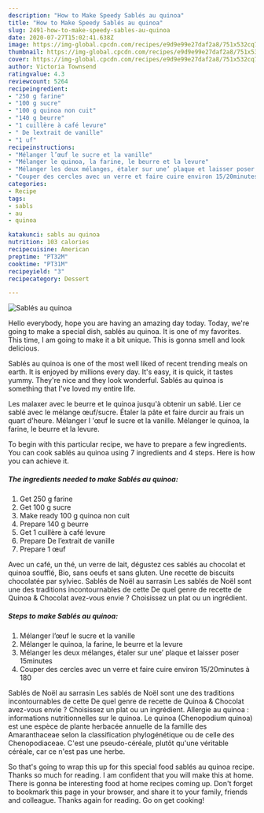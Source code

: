 ```yaml
---
description: "How to Make Speedy Sablés au quinoa"
title: "How to Make Speedy Sablés au quinoa"
slug: 2491-how-to-make-speedy-sables-au-quinoa
date: 2020-07-27T15:02:41.638Z
image: https://img-global.cpcdn.com/recipes/e9d9e99e27daf2a8/751x532cq70/sables-au-quinoa-photo-principale-de-la-recette.jpg
thumbnail: https://img-global.cpcdn.com/recipes/e9d9e99e27daf2a8/751x532cq70/sables-au-quinoa-photo-principale-de-la-recette.jpg
cover: https://img-global.cpcdn.com/recipes/e9d9e99e27daf2a8/751x532cq70/sables-au-quinoa-photo-principale-de-la-recette.jpg
author: Victoria Townsend
ratingvalue: 4.3
reviewcount: 5264
recipeingredient:
- "250 g farine"
- "100 g sucre"
- "100 g quinoa non cuit"
- "140 g beurre"
- "1 cuillère à café levure"
- " De lextrait de vanille"
- "1 uf"
recipeinstructions:
- "Mélanger l’œuf le sucre et la vanille"
- "Mélanger le quinoa, la farine, le beurre et la levure"
- "Mélanger les deux mélanges, étaler sur une’ plaque et laisser poser 15minutes"
- "Couper des cercles avec un verre et faire cuire environ 15/20minutes à 180"
categories:
- Recipe
tags:
- sabls
- au
- quinoa

katakunci: sabls au quinoa 
nutrition: 103 calories
recipecuisine: American
preptime: "PT32M"
cooktime: "PT31M"
recipeyield: "3"
recipecategory: Dessert

---
```



![Sablés au quinoa](https://img-global.cpcdn.com/recipes/e9d9e99e27daf2a8/751x532cq70/sables-au-quinoa-photo-principale-de-la-recette.jpg)

Hello everybody, hope you are having an amazing day today. Today, we're going to make a special dish, sablés au quinoa. It is one of my favorites. This time, I am going to make it a bit unique. This is gonna smell and look delicious.

Sablés au quinoa is one of the most well liked of recent trending meals on earth. It is enjoyed by millions every day. It's easy, it is quick, it tastes yummy. They're nice and they look wonderful. Sablés au quinoa is something that I've loved my entire life.

Les malaxer avec le beurre et le quinoa jusqu&#39;à obtenir un sablé. Lier ce sablé avec le mélange œuf/sucre. Étaler la pâte et faire durcir au frais un quart d&#39;heure. Mélanger l &#39;œuf le sucre et la vanille. Mélanger le quinoa, la farine, le beurre et la levure.


To begin with this particular recipe, we have to prepare a few ingredients. You can cook sablés au quinoa using 7 ingredients and 4 steps. Here is how you can achieve it.

<!--inarticleads1-->

##### The ingredients needed to make Sablés au quinoa:

1. Get 250 g farine
1. Get 100 g sucre
1. Make ready 100 g quinoa non cuit
1. Prepare 140 g beurre
1. Get 1 cuillère à café levure
1. Prepare  De l’extrait de vanille
1. Prepare 1 œuf


Avec un café, un thé, un verre de lait, dégustez ces sablés au chocolat et quinoa soufflé, Bio, sans oeufs et sans gluten. Une recette de biscuits chocolatée par sylviec. Sablés de Noël au sarrasin Les sablés de Noël sont une des traditions incontournables de cette De quel genre de recette de Quinoa &amp; Chocolat avez-vous envie ? Choisissez un plat ou un ingrédient. 

<!--inarticleads2-->

##### Steps to make Sablés au quinoa:

1. Mélanger l’œuf le sucre et la vanille
1. Mélanger le quinoa, la farine, le beurre et la levure
1. Mélanger les deux mélanges, étaler sur une’ plaque et laisser poser 15minutes
1. Couper des cercles avec un verre et faire cuire environ 15/20minutes à 180


Sablés de Noël au sarrasin Les sablés de Noël sont une des traditions incontournables de cette De quel genre de recette de Quinoa &amp; Chocolat avez-vous envie ? Choisissez un plat ou un ingrédient. Allergie au quinoa : informations nutritionnelles sur le quinoa. Le quinoa (Chenopodium quinoa) est une espèce de plante herbacée annuelle de la famille des Amaranthaceae selon la classification phylogénétique ou de celle des Chenopodiaceae. C&#39;est une pseudo-céréale, plutôt qu&#39;une véritable céréale, car ce n&#39;est pas une herbe. 

So that's going to wrap this up for this special food sablés au quinoa recipe. Thanks so much for reading. I am confident that you will make this at home. There is gonna be interesting food at home recipes coming up. Don't forget to bookmark this page in your browser, and share it to your family, friends and colleague. Thanks again for reading. Go on get cooking!
